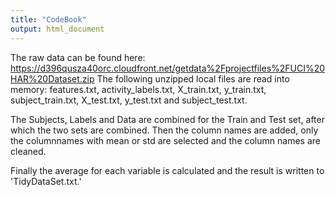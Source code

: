 ```yaml
---
title: "CodeBook"
output: html_document
---
```


The raw data can be found here: https://d396qusza40orc.cloudfront.net/getdata%2Fprojectfiles%2FUCI%20HAR%20Dataset.zip 
The following unzipped local files are read into memory: features.txt, activity_labels.txt, X_train.txt, y_train.txt, subject_train.txt, X_test.txt, y_test.txt and subject_test.txt.

The Subjects, Labels and Data are combined for the Train and Test set, after which the two sets are combined.
Then the column names are added, only the columnnames with mean or std are selected and the column names are cleaned. 

Finally the average for each variable is calculated and the result is written to 'TidyDataSet.txt.'

